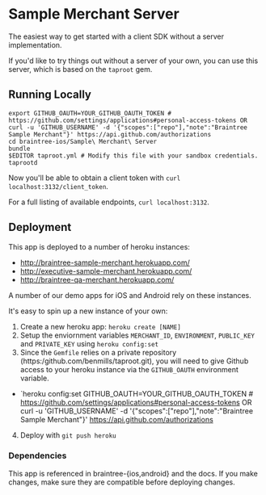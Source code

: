 # Sample Merchant Server

The easiest way to get started with a client SDK without a server implementation.

If you'd like to try things out without a server of your own, you can use this server, which is based on the `taproot` gem.

## Running Locally

```
export GITHUB_OAUTH=YOUR_GITHUB_OAUTH_TOKEN # https://github.com/settings/applications#personal-access-tokens OR curl -u 'GITHUB_USERNAME' -d '{"scopes":["repo"],"note":"Braintree Sample Merchant"}' https://api.github.com/authorizations
cd braintree-ios/Sample\ Merchant\ Server
bundle
$EDITOR taproot.yml # Modify this file with your sandbox credentials.
taprootd
```

Now you'll be able to obtain a client token with `curl localhost:3132/client_token`. 

For a full listing of available endpoints, `curl localhost:3132`.

## Deployment

This app is deployed to a number of heroku instances:

* http://braintree-sample-merchant.herokuapp.com/
* http://executive-sample-merchant.herokuapp.com/
* http://braintree-qa-merchant.herokuapp.com/

A number of our demo apps for iOS and Android rely on these instances.

It's easy to spin up a new instance of your own:

1. Create a new heroku app: `heroku create [NAME]`
2. Setup the enviornment variables `MERCHANT_ID`, `ENVIRONMENT`, `PUBLIC_KEY` and `PRIVATE_KEY` using `heroku config:set`
3. Since the `Gemfile` relies on a private repository (https:/github.com/benmills/taproot.git), you will need to give Github access to your heroku instance via the `GITHUB_OAUTH` environment variable.
  * `heroku config:set GITHUB_OAUTH=YOUR_GITHUB_OAUTH_TOKEN # https://github.com/settings/applications#personal-access-tokens OR curl -u 'GITHUB_USERNAME' -d '{"scopes":["repo"],"note":"Braintree Sample Merchant"}' https://api.github.com/authorizations
4. Deploy with `git push heroku`

### Dependencies

This app is referenced in braintree-{ios,android} and the docs. If you make changes, make sure they are compatible before deploying changes.
